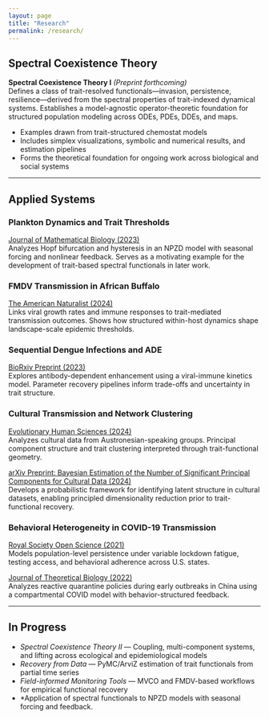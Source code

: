 ```yaml
---
layout: page
title: "Research"
permalink: /research/
---
```


## Spectral Coexistence Theory

**Spectral Coexistence Theory I** *(Preprint forthcoming)*  
Defines a class of trait-resolved functionals—invasion, persistence, resilience—derived from the spectral properties of trait-indexed dynamical systems. Establishes a model-agnostic operator-theoretic foundation for structured population modeling across ODEs, PDEs, DDEs, and maps.

- Examples drawn from trait-structured chemostat models
- Includes simplex visualizations, symbolic and numerical results, and estimation pipelines
- Forms the theoretical foundation for ongoing work across biological and social systems

---

## Applied Systems

### **Plankton Dynamics and Trait Thresholds**  
[Journal of Mathematical Biology (2023)](https://doi.org/10.1007/s00285-023-01969-7)  
Analyzes Hopf bifurcation and hysteresis in an NPZD model with seasonal forcing and nonlinear feedback. Serves as a motivating example for the development of trait-based spectral functionals in later work.

### **FMDV Transmission in African Buffalo**  
[The American Naturalist (2024)](https://doi.org/10.1086/730703)  
Links viral growth rates and immune responses to trait-mediated transmission outcomes. Shows how structured within-host dynamics shape landscape-scale epidemic thresholds.

### **Sequential Dengue Infections and ADE**  
[BioRxiv Preprint (2023)](https://www.biorxiv.org/content/10.1101/2023.08.29.555313v1)  
Explores antibody-dependent enhancement using a viral-immune kinetics model. Parameter recovery pipelines inform trade-offs and uncertainty in trait structure.

### **Cultural Transmission and Network Clustering**  
[Evolutionary Human Sciences (2024)](https://doi.org/10.1017/ehs.2024.45)  
Analyzes cultural data from Austronesian-speaking groups. Principal component structure and trait clustering interpreted through trait-functional geometry.

[arXiv Preprint: Bayesian Estimation of the Number of Significant Principal Components for Cultural Data (2024)](https://doi.org/10.48550/arXiv.2409.12129)  
Develops a probabilistic framework for identifying latent structure in cultural datasets, enabling principled dimensionality reduction prior to trait-functional recovery.

### **Behavioral Heterogeneity in COVID-19 Transmission**  
[Royal Society Open Science (2021)](https://doi.org/10.1098/rsos.210227)  
Models population-level persistence under variable lockdown fatigue, testing access, and behavioral adherence across U.S. states.

[Journal of Theoretical Biology (2022)](https://doi.org/10.1016/j.jtbi.2021.110919)  
Analyzes reactive quarantine policies during early outbreaks in China using a compartmental COVID model with behavior-structured feedback.

---

## In Progress

- *Spectral Coexistence Theory II* — Coupling, multi-component systems, and lifting across ecological and epidemiological models
- *Recovery from Data* — PyMC/ArviZ estimation of trait functionals from partial time series
- *Field-informed Monitoring Tools* — MVCO and FMDV-based workflows for empirical functional recovery
- *Application of spectral functionals to NPZD models with seasonal forcing and feedback. 
